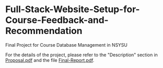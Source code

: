 # Full-Stack-Website-Setup-for-Course-Feedback-and-Recommendation
Final Project for Course Database Management in NSYSU

For the details of the project, please refer to the "Description" section in [Proposal.pdf](./Proposal.pdf) and the file [Final-Report.pdf](./Final-Report.pdf).
